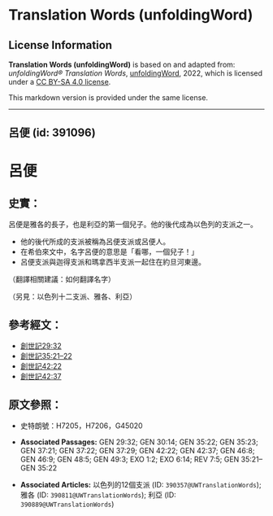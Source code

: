 # Translation Words (unfoldingWord)

## License Information

**Translation Words (unfoldingWord)** is based on and adapted from: _unfoldingWord® Translation Words_, [unfoldingWord](https://unfoldingword.org/utw), 2022, which is licensed under a [CC BY-SA 4.0 license](https://creativecommons.org/licenses/by-sa/4.0/legalcode.en).

This markdown version is provided under the same license.



--------------------------------

## 呂便 (id: 391096)

呂便
==

史實：
---

呂便是雅各的長子，也是利亞的第一個兒子。他的後代成為以色列的支派之一。

* 他的後代所成的支派被稱為呂便支派或呂便人。
* 在希伯來文中，名字呂便的意思是「看哪，一個兒子！」
* 呂便支派與迦得支派和瑪拿西半支派一起住在約旦河東邊。

（翻譯相關建議：如何翻譯名字）

（另見：以色列十二支派、雅各、利亞）

參考經文：
-----

* [創世記29:32](https://ref.ly/Gen29:32)
* [創世記35:21–22](https://ref.ly/Gen35:21-Gen35:22)
* [創世記42:22](https://ref.ly/Gen42:22)
* [創世記42:37](https://ref.ly/Gen42:37)

原文參照：
-----

* 史特朗號：H7205，H7206，G45020

* **Associated Passages:** GEN 29:32; GEN 30:14; GEN 35:22; GEN 35:23; GEN 37:21; GEN 37:22; GEN 37:29; GEN 42:22; GEN 42:37; GEN 46:8; GEN 46:9; GEN 48:5; GEN 49:3; EXO 1:2; EXO 6:14; REV 7:5; GEN 35:21–GEN 35:22
* **Associated Articles:** 以色列的12個支派 (ID: `390357@UWTranslationWords`); 雅各 (ID: `390811@UWTranslationWords`); 利亞 (ID: `390889@UWTranslationWords`)


